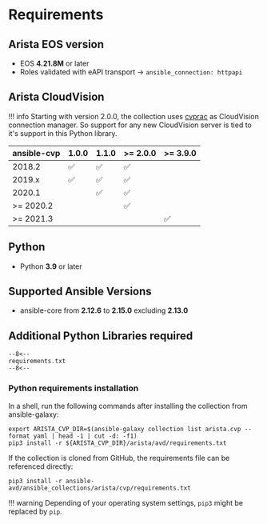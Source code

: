 # Requirements

## Arista EOS version

- EOS **4.21.8M** or later
- Roles validated with eAPI transport -> `ansible_connection: httpapi`

## Arista CloudVision

!!! info
    Starting with version 2.0.0, the collection uses [cvprac](https://github.com/aristanetworks/cvprac) as CloudVision connection manager. So support for any new CloudVision server is tied to it's support in this Python library.

| ansible-cvp | 1.0.0 | 1.1.0 | >= 2.0.0 |>= 3.9.0 |
| ----------- | ----- | ----- | -------- | -------- |
| 2018.2 | ✅ | ✅ | ✅ | |
| 2019.x | ✅ | ✅ | ✅ | |
| 2020.1 | | ✅ | ✅ | |
| >= 2020.2 | | | ✅ | |
| >= 2021.3 | | | | ✅ |

## Python

- Python **3.9** or later

## Supported Ansible Versions

- ansible-core from **2.12.6** to **2.15.0** excluding **2.13.0**

## Additional Python Libraries required

```pip
--8<--
requirements.txt
--8<--
```

### Python requirements installation

In a shell, run the following commands after installing the collection from ansible-galaxy:

```shell
export ARISTA_CVP_DIR=$(ansible-galaxy collection list arista.cvp --format yaml | head -1 | cut -d: -f1)
pip3 install -r ${ARISTA_CVP_DIR}/arista/avd/requirements.txt
```

If the collection is cloned from GitHub, the requirements file can be referenced directly:

```shell
pip3 install -r ansible-avd/ansible_collections/arista/cvp/requirements.txt
```

!!! warning
    Depending of your operating system settings, `pip3` might be replaced by `pip`.
